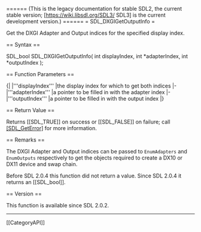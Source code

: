 ====== (This is the legacy documentation for stable SDL2, the current stable version; [https://wiki.libsdl.org/SDL3/ SDL3] is the current development version.) ======
= SDL_DXGIGetOutputInfo =

Get the DXGI Adapter and Output indices for the specified display index.

== Syntax ==

<syntaxhighlight lang='c'>
SDL_bool SDL_DXGIGetOutputInfo( int displayIndex, int *adapterIndex, int *outputIndex );
</syntaxhighlight>

== Function Parameters ==

{|
|'''displayIndex'''
|the display index for which to get both indices
|-
|'''adapterIndex'''
|a pointer to be filled in with the adapter index
|-
|'''outputIndex'''
|a pointer to be filled in with the output index
|}

== Return Value ==

Returns [[SDL_TRUE]] on success or [[SDL_FALSE]] on failure; call
[[SDL_GetError]]() for more information.

== Remarks ==

The DXGI Adapter and Output indices can be passed to
<code>EnumAdapters</code> and <code>EnumOutputs</code> respectively to get
the objects required to create a DX10 or DX11 device and swap chain.

Before SDL 2.0.4 this function did not return a value. Since SDL 2.0.4 it
returns an [[SDL_bool]].

== Version ==

This function is available since SDL 2.0.2.

----
[[CategoryAPI]]



